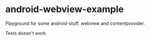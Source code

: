 android-webview-example
=======================

Playground for some android-stuff. webview and contentprovider. 

Tests doesn't work.
